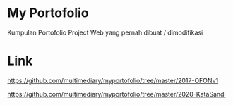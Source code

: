 # My Portofolio
Kumpulan Portofolio Project Web yang pernah dibuat / dimodifikasi

# Link
https://github.com/multimediary/myportofolio/tree/master/2017-OFONv1

https://github.com/multimediary/myportofolio/tree/master/2020-KataSandi